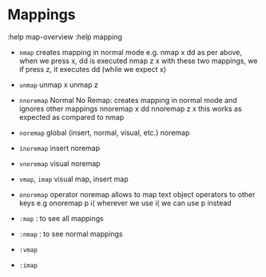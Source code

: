 # Mappings
:help map-overview
:help mapping


* `nmap`
creates mapping in normal mode
e.g. nmap x dd
as per above, when we press x, dd is executed
nmap z x
with these two mappings, we if press z, it executes dd (while we expect x)
* `unmap`
unmap x
unmap z
* `nnoremap`
Normal No Remap: creates mapping in normal mode and ignores other mappings
nnoremap x dd
nnoremap z x
this works as expected as compared to nmap
* `noremap`
global (insert, normal, visual, etc.) noremap
* `inoremap`
insert noremap
* `vnoremap`
visual noremap
* `vmap`, `imap`
visual map, insert map
* `onoremap`
operator noremap allows to map text object operators to other keys
e.g onoremap p i(
wherever we use i( we can use p instead


* `:map` : to see all mappings
* `:nmap` : to see normal mappings
* `:vmap`
* `:imap`

